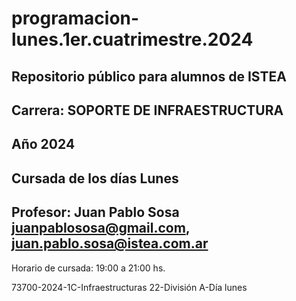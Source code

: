 




# programacion-lunes.1er.cuatrimestre.2024

## Repositorio público para alumnos de ISTEA

## Carrera: SOPORTE DE INFRAESTRUCTURA

## Año 2024

## Cursada de los días Lunes

## Profesor: Juan Pablo Sosa <juanpablososa@gmail.com>, <juan.pablo.sosa@istea.com.ar>



Horario de cursada: 19:00 a 21:00 hs.

73700-2024-1C-Infraestructuras 22-División A-Día lunes